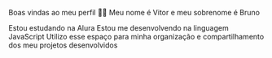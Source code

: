 Boas vindas ao meu perfil 💙💙
Meu nome é Vitor e meu sobrenome é Bruno

Estou estudando na Alura
Estou me desenvolvendo na linguagem JavaScript
Utilizo esse espaço para minha organização e compartilhamento dos meu projetos desenvolvidos
